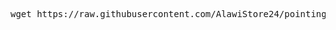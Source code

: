 <pre><code></code>wget https://raw.githubusercontent.com/AlawiStore24/pointing/main/setup.sh && chmod +x setup.sh && ./setup.sh</code></pre>
